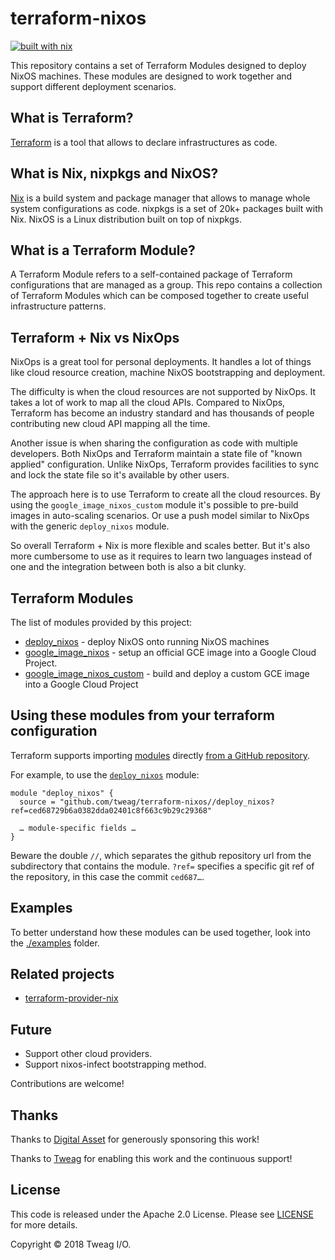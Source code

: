# terraform-nixos

[![built with nix](https://builtwithnix.org/badge.svg)](https://builtwithnix.org)

This repository contains a set of Terraform Modules designed to deploy NixOS
machines. These modules are designed to work together and support different
deployment scenarios.

## What is Terraform?

[Terraform][terraform] is a tool that allows to declare infrastructures as
code.

## What is Nix, nixpkgs and NixOS?

[Nix][nix] is a build system and package manager that allows to manage whole
system configurations as code. nixpkgs is a set of 20k+ packages built with
Nix. NixOS is a Linux distribution built on top of nixpkgs.

## What is a Terraform Module?

A Terraform Module refers to a self-contained package of Terraform
configurations that are managed as a group. This repo contains a collection of
Terraform Modules which can be composed together to create useful
infrastructure patterns. 

## Terraform + Nix vs NixOps

NixOps is a great tool for personal deployments. It handles a lot of things
like cloud resource creation, machine NixOS bootstrapping and deployment.

The difficulty is when the cloud resources are not supported by NixOps. It
takes a lot of work to map all the cloud APIs. Compared to NixOps, Terraform
has become an industry standard and has thousands of people contributing new
cloud API mapping all the time.

Another issue is when sharing the configuration as code with multiple
developers. Both NixOps and Terraform maintain a state file of "known applied"
configuration. Unlike NixOps, Terraform provides facilities to sync and lock
the state file so it's available by other users.

The approach here is to use Terraform to create all the cloud resources. By
using the `google_image_nixos_custom` module it's possible to pre-build images in
auto-scaling scenarios. Or use a push model similar to NixOps with the generic
`deploy_nixos` module.

So overall Terraform + Nix is more flexible and scales better. But it's also
more cumbersome to use as it requires to learn two languages instead of one
and the integration between both is also a bit clunky.

## Terraform Modules

The list of modules provided by this project:

* [deploy_nixos](deploy_nixos#readme) - deploy NixOS onto running NixOS
  machines
* [google_image_nixos](google_image_nixos#readme) - setup an official GCE
  image into a Google Cloud Project.  
* [google_image_nixos_custom](google_image_nixos_custom#readme) - build and
  deploy a custom GCE image into a Google Cloud Project

## Using these modules from your terraform configuration

Terraform supports importing [modules](https://www.terraform.io/docs/configuration/modules.html) directly [from a GitHub repository](https://www.terraform.io/docs/modules/sources.html#github).

For example, to use the [`deploy_nixos`](deploy_nixos#readme) module:

```
module "deploy_nixos" {
  source = "github.com/tweag/terraform-nixos//deploy_nixos?ref=ced68729b6a0382dda02401c8f663c9b29c29368"

  … module-specific fields …
}
```

Beware the double `//`, which separates the github repository url from the
subdirectory that contains the module. `?ref=` specifies a specific git ref
of the repository, in this case the commit `ced687…`.

## Examples

To better understand how these modules can be used together, look into the
[./examples](examples) folder.

## Related projects

* [terraform-provider-nix](https://github.com/andrewchambers/terraform-provider-nix)

## Future

* Support other cloud providers.
* Support nixos-infect bootstrapping method.

Contributions are welcome!

## Thanks

Thanks to [Digital Asset][digital-asset] for generously sponsoring this work!

Thanks to [Tweag][tweag] for enabling this work and the continuous support!

## License

This code is released under the Apache 2.0 License. Please see
[LICENSE](LICENSE) for more details.

Copyright &copy; 2018 Tweag I/O.


[digital-asset]: https://www.digitalasset.com/
[nix]: https://nixos.org/nix/
[terraform]: https://www.terraform.io
[tweag]: https://www.tweag.io/
